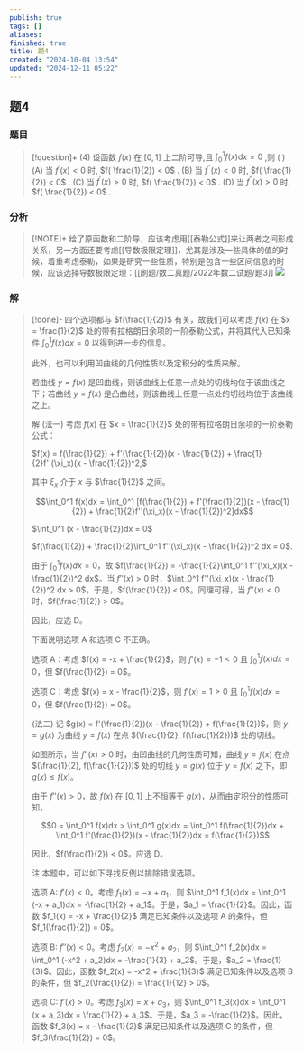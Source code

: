 ```yaml
---
publish: true
tags: []
aliases: 
finished: true
title: 题4
created: "2024-10-04 13:54"
updated: "2024-12-11 05:22"
---
```

## 题4
### 题目
> [!question]+
> (4) 设函数 $f( x)$ 在 $\lbrack {0,1}\rbrack$ 上二阶可导,且 ${\int }_{0}^{1}f( x) \mathrm{d}x = 0$ ,则 ( )
> (A) 当 ${f}^{\prime }( x) < 0$ 时, $f( \frac{1}{2}) < 0$ . 
> (B) 当 ${f}^{\prime \prime }( x) < 0$ 时, $f( \frac{1}{2}) < 0$ .
> (C) 当 ${f}^{\prime }( x) > 0$ 时, $f( \frac{1}{2}) < 0$ . 
> (D) 当 ${f}^{\prime \prime }( x) > 0$ 时, $f( \frac{1}{2}) < 0$ .
### 分析
> [!NOTE]+
> 给了原函数和二阶导，应该考虑用[[泰勒公式]]来让两者之间形成关系，另一方面还要考虑[[导数极限定理]]，尤其是涉及一些具体的值的时候，着重考虑泰勒，如果是研究一些性质，特别是包含一些区间信息的时候，应该选择导数极限定理：[[刷题/数二真题/2022年数二试题/题3]]
> ![](https://img.hwenyi.live/202412111322366.webp)
### 解
> [!done]-
> 四个选项都与 $f(\frac{1}{2})$ 有关，故我们可以考虑 $f(x)$ 在 $x = \frac{1}{2}$ 处的带有拉格朗日余项的一阶泰勒公式，并将其代入已知条件 $\int_0^1 f(x)dx = 0$ 以得到进一步的信息。
> 
> 此外，也可以利用凹曲线的几何性质以及定积分的性质来解。
> 
> 若曲线 $y = f(x)$ 是凹曲线，则该曲线上任意一点处的切线均位于该曲线之下；若曲线 $y = f(x)$ 是凸曲线，则该曲线上任意一点处的切线均位于该曲线之上。
> 
> 解 (法一) 考虑 $f(x)$ 在 $x = \frac{1}{2}$ 处的带有拉格朗日余项的一阶泰勒公式：
> 
> $f(x) = f(\frac{1}{2}) + f'(\frac{1}{2})(x - \frac{1}{2}) + \frac{1}{2}f''(\xi_x)(x - \frac{1}{2})^2,$
> 
> 其中 $\xi_x$ 介于 $x$ 与 $\frac{1}{2}$ 之间。
> 
> $$\int_0^1 f(x)dx = \int_0^1 [f(\frac{1}{2}) + f'(\frac{1}{2})(x - \frac{1}{2}) + \frac{1}{2}f''(\xi_x)(x - \frac{1}{2})^2]dx$$
> 
> $\int_0^1 (x - \frac{1}{2})dx = 0$
> 
> $f(\frac{1}{2}) + \frac{1}{2}\int_0^1 f''(\xi_x)(x - \frac{1}{2})^2 dx = 0$.
> 
> 由于 $\int_0^1 f(x)dx = 0$，故 $f(\frac{1}{2}) = -\frac{1}{2}\int_0^1 f''(\xi_x)(x - \frac{1}{2})^2 dx$。当 $f''(x) > 0$ 时，$\int_0^1 f''(\xi_x)(x - \frac{1}{2})^2 dx > 0$，于是，$f(\frac{1}{2}) < 0$。同理可得，当 $f''(x) < 0$ 时，$f(\frac{1}{2}) > 0$。
> 
> 因此，应选 D。
> 
> 下面说明选项 A 和选项 C 不正确。
> 
> 选项 A：考虑 $f(x) = -x + \frac{1}{2}$，则 $f'(x) = -1 < 0$ 且 $\int_0^1 f(x)dx = 0$，但 $f(\frac{1}{2}) = 0$。
> 
> 选项 C：考虑 $f(x) = x - \frac{1}{2}$，则 $f'(x) = 1 > 0$ 且 $\int_0^1 f(x)dx = 0$，但 $f(\frac{1}{2}) = 0$。
> 
> (法二) 记 $g(x) = f'(\frac{1}{2})(x - \frac{1}{2}) + f(\frac{1}{2})$，则 $y = g(x)$ 为曲线 $y = f(x)$ 在点 $(\frac{1}{2}, f(\frac{1}{2}))$ 处的切线。
> 
> 如图所示，当 $f''(x) > 0$ 时，由凹曲线的几何性质可知，曲线 $y = f(x)$ 在点 $(\frac{1}{2}, f(\frac{1}{2}))$ 处的切线 $y = g(x)$ 位于 $y = f(x)$ 之下，即 $g(x) \le f(x)$。
> 
> 由于 $f''(x) > 0$，故 $f(x)$ 在 $[0,1]$ 上不恒等于 $g(x)$，从而由定积分的性质可知，
> 
> $$0 = \int_0^1 f(x)dx > \int_0^1 g(x)dx = \int_0^1 f(\frac{1}{2})dx + \int_0^1 f'(\frac{1}{2})(x - \frac{1}{2})dx = f(\frac{1}{2})$$
> 
> 因此，$f(\frac{1}{2}) < 0$。应选 D。
> 
> 注 本题中，可以如下寻找反例以排除错误选项。
> 
> 选项 A: $f'(x) < 0$。考虑 $f_1(x) = -x + a_1$，则 $\int_0^1 f_1(x)dx = \int_0^1 (-x + a_1)dx = -\frac{1}{2} + a_1$。于是，$a_1 = \frac{1}{2}$。因此，函数 $f_1(x) = -x + \frac{1}{2}$ 满足已知条件以及选项 A 的条件，但 $f_1(\frac{1}{2}) = 0$。
> 
> 选项 B: $f''(x) < 0$。考虑 $f_2(x) = -x^2 + a_2$，则 $\int_0^1 f_2(x)dx = \int_0^1 (-x^2 + a_2)dx = -\frac{1}{3} + a_2$。于是，$a_2 = \frac{1}{3}$。因此，函数 $f_2(x) = -x^2 + \frac{1}{3}$ 满足已知条件以及选项 B 的条件，但 $f_2(\frac{1}{2}) = \frac{1}{12} > 0$。
> 
> 选项 C: $f'(x) > 0$。考虑 $f_3(x) = x + a_3$，则 $\int_0^1 f_3(x)dx = \int_0^1 (x + a_3)dx = \frac{1}{2} + a_3$。于是，$a_3 = -\frac{1}{2}$。因此，函数 $f_3(x) = x - \frac{1}{2}$ 满足已知条件以及选项 C 的条件，但 $f_3(\frac{1}{2}) = 0$。
